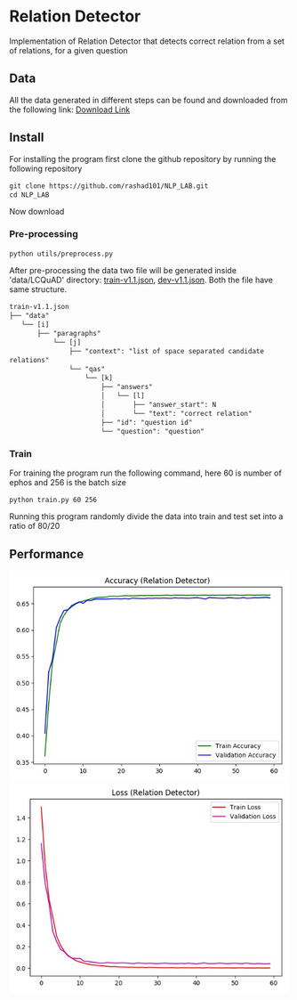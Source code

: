 # Relation Detector
Implementation of Relation Detector that detects correct relation from a set of relations, for a given question 


## Data
All the data generated in different steps can be found and downloaded from the following link:
[Download Link](https://www.dropbox.com/sh/wj8iojvn493d233/AAA0tA1qrOv2r9K3B8GKqeWoa?dl=0)
## Install
For installing the program first clone the github repository by running the following repository
```
git clone https://github.com/rashad101/NLP_LAB.git
cd NLP_LAB
```
Now download 
### Pre-processing

```
python utils/preprocess.py
```
After pre-processing the data two file will be generated inside 'data/LCQuAD' directory: [train-v1.1.json](https://github.com/rashad101/NLP_LAB/blob/master/data/LCQuAD/train-v1.1.json), [dev-v1.1.json](https://github.com/rashad101/NLP_LAB/blob/master/data/LCQuAD/dev-v1.1.json). Both the file have same structure.
```
train-v1.1.json
├── "data"
   └── [i]
       ├── "paragraphs"
           └── [j]
               ├── "context": "list of space separated candidate relations"
               └── "qas"
                   └── [k]
                       ├── "answers"
                       │   └── [l]
                       │       ├── "answer_start": N
                       │       └── "text": "correct relation"
                       ├── "id": "question id"
                       └── "question": "question"
```

### Train
For training the program run the following command, here 60 is number of ephos and 256 is the batch size
```
python train.py 60 256
```
Running this program randomly divide the data into train and test set into a ratio of 80/20

## Performance
![alt text](https://github.com/rashad101/NLP_LAB/blob/master/img/acc.jpg)
![alt_text](https://github.com/rashad101/NLP_LAB/blob/master/img/loss.jpg)
